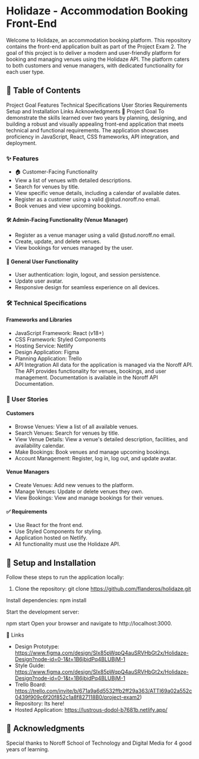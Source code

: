 # Holidaze - Accommodation Booking Front-End

Welcome to Holidaze, an accommodation booking platform. This repository contains the front-end application built as part of the Project Exam 2. The goal of this project is to deliver a modern and user-friendly platform for booking and managing venues using the Holidaze API. The platform caters to both customers and venue managers, with dedicated functionality for each user type.

## 📖 Table of Contents

Project Goal
Features
Technical Specifications
User Stories
Requirements
Setup and Installation
Links
Acknowledgments
🎯 Project Goal
To demonstrate the skills learned over two years by planning, designing, and building a robust and visually appealing front-end application that meets technical and functional requirements. The application showcases proficiency in JavaScript, React, CSS frameworks, API integration, and deployment.

### ✨ Features

- 🏠 Customer-Facing Functionality
- View a list of venues with detailed descriptions.
- Search for venues by title.
- View specific venue details, including a calendar of available dates.
- Register as a customer using a valid @stud.noroff.no email.
- Book venues and view upcoming bookings.

#### 🛠️ Admin-Facing Functionality (Venue Manager)

- Register as a venue manager using a valid @stud.noroff.no email.
- Create, update, and delete venues.
- View bookings for venues managed by the user.

#### 👥 General User Functionality

- User authentication: login, logout, and session persistence.
- Update user avatar.
- Responsive design for seamless experience on all devices.

### 🛠 Technical Specifications

#### Frameworks and Libraries

- JavaScript Framework: React (v18+)
- CSS Framework: Styled Components
- Hosting Service: Netlify
- Design Application: Figma
- Planning Application: Trello
- API Integration
  All data for the application is managed via the Noroff API. The API provides functionality for venues, bookings, and user management. Documentation is available in the Noroff API Documentation.

### 📜 User Stories

#### Customers

- Browse Venues: View a list of all available venues.
- Search Venues: Search for venues by title.
- View Venue Details: View a venue's detailed description, facilities, and availability calendar.
- Make Bookings: Book venues and manage upcoming bookings.
- Account Management: Register, log in, log out, and update avatar.

#### Venue Managers

- Create Venues: Add new venues to the platform.
- Manage Venues: Update or delete venues they own.
- View Bookings: View and manage bookings for their venues.

#### ✅ Requirements

- Use React for the front end.
- Use Styled Components for styling.
- Application hosted on Netlify.
- All functionality must use the Holidaze API.

## 🚀 Setup and Installation

Follow these steps to run the application locally:

1. Clone the repository:
   git clone https://github.com/flanderos/holidaze.git

Install dependencies:
npm install

Start the development server:

npm start
Open your browser and navigate to http://localhost:3000.

🔗 Links


- Design Prototype: https://www.figma.com/design/SIx85pWqpQ4auSRVHbGt2x/Holidaze-Design?node-id=0-1&t=1B6jbidPq4BLUBjM-1
- Style Guide: https://www.figma.com/design/SIx85pWqpQ4auSRVHbGt2x/Holidaze-Design?node-id=0-1&t=1B6jbidPq4BLUBjM-1
- Trello Board: https://trello.com/invite/b/671a9a6d5532ffb2ff29a363/ATTI69a02a552c0439f909c6f20f852c1a8f827118B0/project-exam2)
- Repository: Its here!
- Hosted Application: https://lustrous-dodol-b7681b.netlify.app/

## 🙌 Acknowledgments

Special thanks to Noroff School of Technology and Digital Media for 4 good years of learning.
